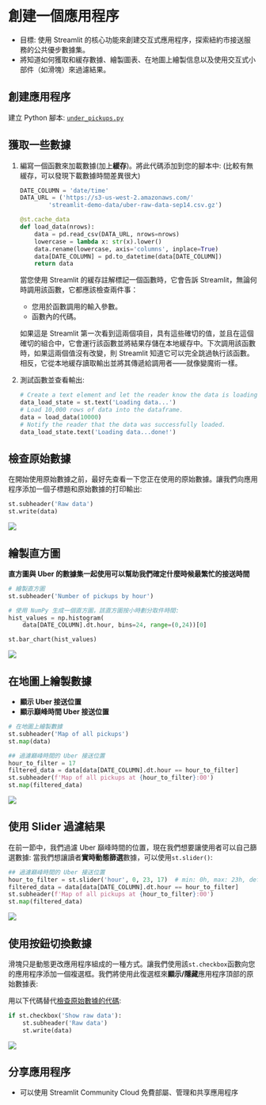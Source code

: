 # 創建一個應用程序

* 目標: 使用 Streamlit 的核心功能來創建交互式應用程序，探索紐約市接送服務的公共優步數據集。
* 將知道如何獲取和緩存數據、繪製圖表、在地圖上繪製信息以及使用交互式小部件（如滑塊）來過濾結果。

## 創建應用程序

建立 Python 腳本: [`under_pickups.py`](./under_pickups.py)

## 獲取一些數據

1. 編寫一個函數來加載數據(加上**緩存**)。將此代碼添加到您的腳本中:
    (比較有無緩存，可以發現下載數據時間差異很大)


    ```python
    DATE_COLUMN = 'date/time'
    DATA_URL = ('https://s3-us-west-2.amazonaws.com/'
            'streamlit-demo-data/uber-raw-data-sep14.csv.gz')

    @st.cache_data
    def load_data(nrows):
        data = pd.read_csv(DATA_URL, nrows=nrows)
        lowercase = lambda x: str(x).lower()
        data.rename(lowercase, axis='columns', inplace=True)
        data[DATE_COLUMN] = pd.to_datetime(data[DATE_COLUMN])
        return data
    ```

    當您使用 Streamlit 的緩存註解標記一個函數時，它會告訴 Streamlit，無論何時調用該函數，它都應該檢查兩件事：
    * 您用於函數調用的輸入參數。
    * 函數內的代碼。

    如果這是 Streamlit 第一次看到這兩個項目，具有這些確切的值，並且在這個確切的組合中，它會運行該函數並將結果存儲在本地緩存中。下次調用該函數時，如果這兩個值沒有改變，則 Streamlit 知道它可以完全跳過執行該函數。相反，它從本地緩存讀取輸出並將其傳遞給調用者——就像變魔術一樣。

2. 測試函數並查看輸出:

    ```python
    # Create a text element and let the reader know the data is loading.
    data_load_state = st.text('Loading data...')
    # Load 10,000 rows of data into the dataframe.
    data = load_data(10000)
    # Notify the reader that the data was successfully loaded.
    data_load_state.text('Loading data...done!')
    ```

## 檢查原始數據
在開始使用原始數據之前，最好先查看一下您正在使用的原始數據。讓我們向應用程序添加一個子標題和原始數據的打印輸出:

```python
st.subheader('Raw data')
st.write(data)
```

![](img/2023-05-28-12-56-59.png)

## 繪製直方圖
**直方圖與 Uber 的數據集一起使用可以幫助我們確定什麼時候最繁忙的接送時間**

```python
# 繪製直方圖
st.subheader('Number of pickups by hour')

# 使用 NumPy 生成一個直方圖，該直方圖按小時劃分取件時間:
hist_values = np.histogram(
    data[DATE_COLUMN].dt.hour, bins=24, range=(0,24))[0]

st.bar_chart(hist_values)
```

![](img/2023-05-28-13-12-07.png)

## 在地圖上繪製數據
* **顯示 Uber 接送位置**
* **顯示巔峰時間 Uber 接送位置**

```python
# 在地圖上繪製數據
st.subheader('Map of all pickups')
st.map(data)

## 過濾巔峰時間的 Uber 接送位置
hour_to_filter = 17
filtered_data = data[data[DATE_COLUMN].dt.hour == hour_to_filter]
st.subheader(f'Map of all pickups at {hour_to_filter}:00')
st.map(filtered_data)
```

![](img/2023-05-28-13-12-23.png)

## 使用 Slider 過濾結果
在前一節中，我們過濾 Uber 巔峰時間的位置，現在我們想要讓使用者可以自己篩選數據:
當我們想讓讀者**實時動態篩選**數據，可以使用`st.slider()`:

```python
## 過濾巔峰時間的 Uber 接送位置
hour_to_filter = st.slider('hour', 0, 23, 17)  # min: 0h, max: 23h, default: 17h
filtered_data = data[data[DATE_COLUMN].dt.hour == hour_to_filter]
st.subheader(f'Map of all pickups at {hour_to_filter}:00')
st.map(filtered_data)
```

![](img/2023-05-28-13-16-05.png)

## 使用按鈕切換數據
滑塊只是動態更改應用程序組成的一種方式。讓我們使用該`st.checkbox`函數向您的應用程序添加一個複選框。我們將使用此復選框來**顯示/隱藏**應用程序頂部的原始數據表:

用以下代碼替代[檢查原始數據的代碼](#檢查原始數據):
```python
if st.checkbox('Show raw data'):
    st.subheader('Raw data')
    st.write(data)
```

![](img/2023-05-28-13-19-57.png)

## 分享應用程序
* 可以使用 Streamlit Community Cloud 免費部屬、管理和共享應用程序